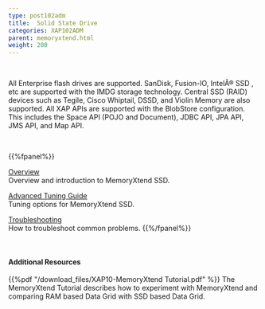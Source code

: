 ```yaml
---
type: post102adm
title:  Solid State Drive
categories: XAP102ADM
parent: memoryxtend.html
weight: 200
---
```


<br>

All Enterprise flash drives are supported. SanDisk, Fusion-IO, IntelÂ® SSD , etc are supported with the IMDG storage technology. Central SSD (RAID) devices such as Tegile, Cisco Whiptail, DSSD, and Violin Memory are also supported.
All XAP APIs are supported with the BlobStore configuration. This includes the Space API (POJO and Document), JDBC API, JPA API, JMS API, and Map API.

<br>

{{%fpanel%}}

[Overview](./memoryxtend-ssd-overview.html)<br>
Overview and introduction to MemoryXtend SSD.

[Advanced Tuning Guide](./memoryxtend-ssd-tuning-guide.html)<br>
Tuning options for MemoryXtend SSD.

[Troubleshooting](./memoryxtend-ssd-trouble-shooting.html)<br>
How to troubleshoot common problems.
{{%/fpanel%}}

<br>

#### Additional Resources

{{%pdf "/download_files/XAP10-MemoryXtend Tutorial.pdf" %}}
The MemoryXtend Tutorial describes how to experiment with MemoryXtend and comparing RAM based Data Grid with SSD based Data Grid.

